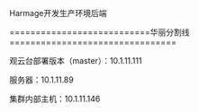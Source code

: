 Harmage开发生产环境后端

===========================华丽分割线================================

观云台部署版本（master）：10.1.11.111

服务器：10.1.11.89

集群内部主机：10.1.11.146